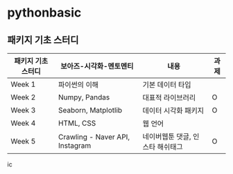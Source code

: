 # pythonbasic

## 패키지 기초 스터디
|패키지 기초 스터디|보아즈-시각화-멘토멘티|내용|과제|
|------|---|---|---|
|Week 1|파이썬의 이해|기본 데이터 타입||
|Week 2|Numpy, Pandas|대표적 라이브러리|O|
|Week 3|Seaborn, Matplotlib|데이터 시각화 패키지|O|
|Week 4|HTML, CSS|웹 언어||
|Week 5|Crawling - Naver API, Instagram|네이버웹툰 댓글, 인스타 해쉬태그|O|
ic
